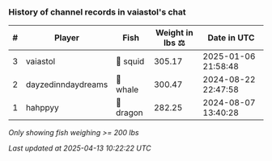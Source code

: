 ### History of channel records in vaiastol's chat
| # | Player | Fish | Weight in lbs ⚖️ | Date in UTC |
|-----|------|--------|-----------|---------|
| 3   | vaiastol | 🦑 squid | 305.17 | 2025-01-06 21:58:48 |
| 2   | dayzedinndaydreams | 🐳 whale | 300.47 | 2024-08-22 22:47:58 |
| 1   | hahppyy | 🐉 dragon | 282.25 | 2024-08-07 13:40:28 |

_Only showing fish weighing >= 200 lbs_

_Last updated at 2025-04-13 10:22:22 UTC_